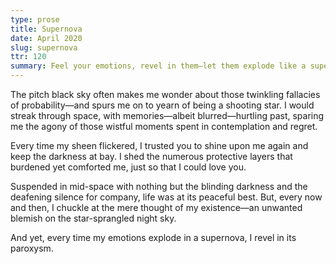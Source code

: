 ```yaml
---
type: prose
title: Supernova
date: April 2020
slug: supernova
ttr: 120
summary: Feel your emotions, revel in them—let them explode like a supernova
---
```


The pitch black sky often makes me wonder about those twinkling fallacies of probability—and spurs me on to yearn of being a shooting star. I would streak through space, with memories—albeit blurred—hurtling past, sparing me the agony of those wistful moments spent in contemplation and regret.

Every time my sheen flickered, I trusted you to shine upon me again and keep the darkness at bay. I shed the numerous protective layers that burdened yet comforted me, just so that I could love you.

Suspended in mid-space with nothing but the blinding darkness and the deafening silence for company, life was at its peaceful best. But, every now and then, I chuckle at the mere thought of my existence—an unwanted blemish on the star-sprangled night sky.

And yet, every time my emotions explode in a supernova, I revel in its paroxysm.